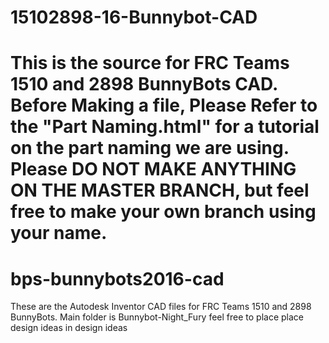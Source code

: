 # 15102898-16-Bunnybot-CAD
This is the source for FRC Teams 1510 and 2898 BunnyBots CAD.
Before Making a file, Please Refer to the "Part Naming.html" for a tutorial on the part naming we are using.
Please DO NOT MAKE ANYTHING ON THE MASTER BRANCH, but feel free to make your own branch using your name.
=======
# bps-bunnybots2016-cad
These are the Autodesk Inventor CAD files for FRC Teams 1510 and 2898 BunnyBots.
Main folder is Bunnybot-Night_Fury
feel free to place place design ideas in design ideas
